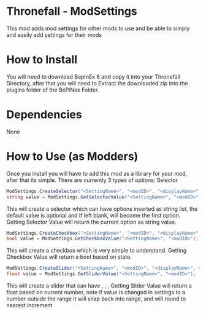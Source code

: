 # Thronefall - ModSettings
This mod adds mod settings for other mods to use and be able to simply and easily add settings for their mods

# How to Install
You will need to download BepInEx 6 and copy it into your Thronefall Directory, after that you will need to Extract the downloaded zip into the plugins folder of the BePiNex Folder.

# Dependencies
None

# How to Use (as Modders)
Once you install you will have to add this mod as a library for your mod, after that its simple.
There are currently 3 types of options:
Selector
```C#
ModSettings.CreateSelector("<SettingName>", "<modID>", "<displayName>", new List<string>(), "<defaultValue>");
string value = ModSettings.GetSelectorValue("<SettingName>", "<modID>");
```
This will create a selector which can have options inserted as string list, the default value is optional and if left blank, will become the first option.
Getting Selector Value will return the current option as string value.
```C#
ModSettings.CreateCheckbox("<SettingName>", "<modID>", "<displayName>", false);
bool value = ModSettings.GetCheckboxValue("<SettingName>", "<modID>");
```
This will create a checkbox which is very simple to understand.
Getting Checkbox Value will return a bool based on state.
```C#
ModSettings.CreateSlider("<SettingName>", "<modID>", "<displayName>", 0f, 1f, 0.1f, 1f);
float value = ModSettings.GetSliderValue("<SettingName>", "<modID>");
```
This will create a slider that can have <minValue>, <maxValue>, <valueIncrements>, <defaultValue>
Getting Slider Value will return a float based on current number, note if value is changed in settings to a number outside the range it will snap back into range, and will round to nearest increment
